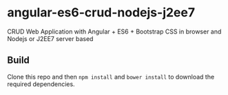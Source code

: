 # angular-es6-crud-nodejs-j2ee7
CRUD Web Application with Angular + ES6 + Bootstrap CSS in browser and Nodejs or J2EE7 server based

## Build

Clone this repo and then `npm install` and `bower install` to download the required dependencies.

